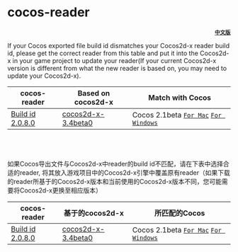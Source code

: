 cocos-reader
============
[<p align="right">**`中文版`**</p>](#chinese)
If your Cocos exported file build id dismatches your Cocos2d-x reader build id, please get the correct reader from this table and put it into the Cocos2d-x in your game project to update your reader(If your current Cocos2d-x version is different from  what the new reader is based on, you may need to update your Cocos2d-x).

| cocos-reader | Based on cocos2d-x | Match with Cocos |
| ------------ | ------------------ | ---------------- |
|[Build id 2.0.8.0](https://github.com/chukong/cocos-reader/tree/master/Cocos-2.1Beta)|[cocos2d-x-3.4beta0](https://github.com/cocos2d/cocos2d-x/releases/tag/cocos2d-x-3.4beta0)|Cocos 2.1beta [`For Mac`](http://www.cocos2d-x.org/filedown/CocosStudioForMac-v2.1-Beta.dmg )  [`For Windows`](http://www.cocos2d-x.org/filedown/CocosStudioForWin-v2.1-Beta.exe) | 
<br><br><br>
<a name="chinese"/>
如果Cocos导出文件与Cocos2d-x中reader的build id不匹配，请在下表中选择合适的reader, 将其放入游戏项目中的Cocos2d-x引擎中覆盖原有reader（如果下载的reader所基于的Cocos2d-x版本和当前使用的Cocos2d-x版本不同，您可能需要将Cocos2d-x更换至相应版本）

| cocos-reader | 基于的cocos2d-x | 所匹配的Cocos |
| ------------ | ------------------ | ---------------- |
|[Build id 2.0.8.0](https://github.com/chukong/cocos-reader/tree/master/Cocos-2.1Beta)|[cocos2d-x-3.4beta0](https://github.com/cocos2d/cocos2d-x/releases/tag/cocos2d-x-3.4beta0)|Cocos 2.1beta [`For Mac`](http://www.cocos2d-x.org/filedown/CocosStudioForMac-v2.1-Beta.dmg )  [`For Windows`](http://www.cocos2d-x.org/filedown/CocosStudioForWin-v2.1-Beta.exe) | 

